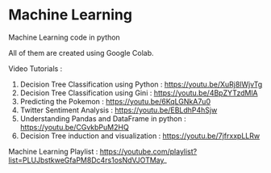 # Machine Learning
Machine Learning code in python

All of them are created using Google Colab.

Video Tutorials : 
1. Decision Tree Classification using Python : https://youtu.be/XuRj8lWjvTg
2. Decision Tree Classification using Gini  : https://youtu.be/4BpZYTzdMlA
3. Predicting the Pokemon : https://youtu.be/6KqLGNkA7u0
4. Twitter Sentiment Analysis : https://youtu.be/EBLdhP4hSjw
5. Understanding Pandas and DataFrame in python : https://youtu.be/CGvkbPuM2HQ
6. Decision Tree induction and visualization : https://youtu.be/7jfrxxpLLRw

Machine Learning Playlist : https://youtube.com/playlist?list=PLUJbstkweGfaPM8Dc4rs1osNdVJOTMay_